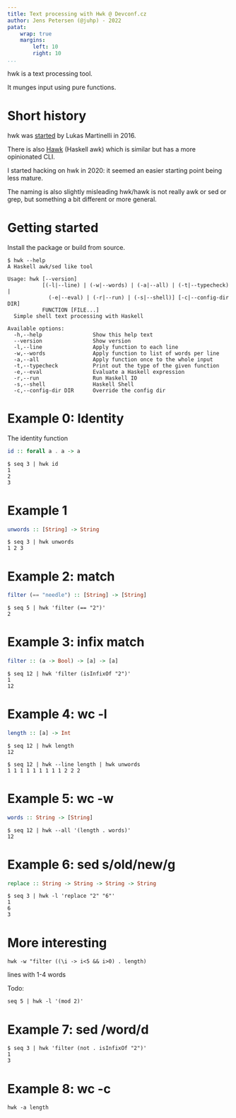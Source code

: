```yaml
---
title: Text processing with Hwk @ Devconf.cz
author: Jens Petersen (@juhp) - 2022
patat:
    wrap: true
    margins:
        left: 10
        right: 10
...
```


hwk is a text processing tool.

It munges input using pure functions.

# Short history

hwk was [started](https://github.com/lukasmartinelli/hwk)
by Lukas Martinelli in 2016.

There is also [Hawk](https://github.com/gelisam/hawk) (Haskell awk)
which is similar but has a more opinionated CLI.

I started hacking on hwk in 2020:
it seemed an easier starting point being less mature.

The naming is also slightly misleading hwk/hawk is not really
awk or sed or grep, but something a bit different or more general.

# Getting started

Install the package or build from source.

```shellsession
$ hwk --help
A Haskell awk/sed like tool

Usage: hwk [--version]
           [(-l|--line) | (-w|--words) | (-a|--all) | (-t|--typecheck) |
             (-e|--eval) | (-r|--run) | (-s|--shell)] [-c|--config-dir DIR]
           FUNCTION [FILE...]
  Simple shell text processing with Haskell

Available options:
  -h,--help                Show this help text
  --version                Show version
  -l,--line                Apply function to each line
  -w,--words               Apply function to list of words per line
  -a,--all                 Apply function once to the whole input
  -t,--typecheck           Print out the type of the given function
  -e,--eval                Evaluate a Haskell expression
  -r,--run                 Run Haskell IO
  -s,--shell               Haskell Shell
  -c,--config-dir DIR      Override the config dir
```

# Example 0: Identity

The identity function
```haskell
id :: forall a . a -> a
```

```shellsession
$ seq 3 | hwk id
1
2
3
```

# Example 1

```haskell
unwords :: [String] -> String
```

```shellsession
$ seq 3 | hwk unwords
1 2 3
```

# Example 2: match

```haskell
filter (== "needle") :: [String] -> [String]
```

```shellsession
$ seq 5 | hwk 'filter (== "2")'
2
```

# Example 3: infix match

```haskell
filter :: (a -> Bool) -> [a] -> [a]
```

```shellsession
$ seq 12 | hwk 'filter (isInfixOf "2")'
1
12
```

# Example 4: wc -l

```haskell
length :: [a] -> Int
```

```shellsession
$ seq 12 | hwk length
12
```

```shellsession
$ seq 12 | hwk --line length | hwk unwords
1 1 1 1 1 1 1 1 1 2 2 2
```

# Example 5: wc -w

```haskell
words :: String -> [String]
```

```shellsession
$ seq 12 | hwk --all '(length . words)'
12
```

# Example 6: sed s/old/new/g

```haskell
replace :: String -> String -> String -> String
```

```shellsession
$ seq 3 | hwk -l 'replace "2" "6"'
1
6
3
```

# More interesting

`hwk -w "filter ((\i -> i<5 && i>0) . length)`

lines with 1-4 words


Todo:
```shellsession
seq 5 | hwk -l '(mod 2)'

```

# Example 7: sed /word/d

```shellsession
$ seq 3 | hwk 'filter (not . isInfixOf "2")'
1
3
```

# Example 8: wc -c

`hwk -a length`
